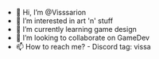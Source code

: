 - 👋 Hi, I’m @Visssarion
- 👀 I’m interested in art 'n' stuff
- 🌱 I’m currently learning game design
- 💞️ I’m looking to collaborate on GameDev
- 📫 How to reach me? - Discord tag: vissa

<!---
Visssarion/Visssarion is a ✨ special ✨ repository because its `README.md` (this file) appears on your GitHub profile.
You can click the Preview link to take a look at your changes.
--->

